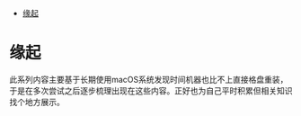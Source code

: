 <!--ts-->
* [缘起](#缘起)

<!-- Created by https://github.com/ekalinin/github-markdown-toc -->
<!-- Added by: runner, at: Fri Sep 16 03:38:10 UTC 2022 -->

<!--te-->
# 缘起

此系列内容主要基于长期使用macOS系统发现时间机器也比不上直接格盘重装，于是在多次尝试之后逐步梳理出现在这些内容。正好也为自己平时积累但相关知识找个地方展示。